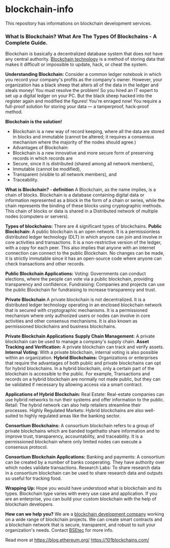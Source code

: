 # blockchain-info
This repository has informations on blockchain development services.
### What Is Blockchain? What Are The Types Of Blockchains - A Complete Guide.
Blockchain is basically a decentralized database system that does not have any central authority. [Blockchain technology](https://www.bsetec.com/blockchain-development-company) is a method of storing data that makes it difficult or impossible to update, hack, or cheat the system. 

**Understanding Blockchain:**
Consider a common ledger notebook in which you record your company's profits as the company's owner. However, your organization has a black sheep that alters all of the data in the ledger and steals money! You must resolve the problem! So you hired an IT expert to set up a digital ledger on your PC. But the black sheep hacked into the register again and modified the figures! You're enraged now! You require a full-proof solution for storing your data — a tamperproof, hack-proof method.

**Blockchain is the solution!**

- Blockchain is a new way of record keeping, where all the data are stored in blocks and immutable (cannot be altered; it requires a consensus mechanism where the majority of the nodes should agree.) 
- Advantages of Blockchain:
- Blockchain is a new innovative and more secure form of preserving records in which records are 
- Secure, since it is distributed (shared among all network members), 
- Immutable (cannot be modified), 
- Transparent (visible to all network members), and 
- Traceability.

**What is Blockchain? - definition**
A Blockchain, as the name implies, is a chain of blocks. Blockchain is a database containing digital data or information represented as a block in the form of a chain or series, while the chain represents the binding of these blocks using cryptographic methods. This chain of blocks or data is shared in a Distributed network of multiple nodes (computers or servers).

**Types of blockchains:**
There are 4 significant types of blockchains.
**Public Blockchain:** 
A public blockchain is an open network. It is a permissionless distributed ledger technology (DLT) in which anyone can join and involve in core activities and transactions. It is a non-restrictive version of the ledger, with a copy for each peer. This also implies that anyone with an internet connection can connect to the public Blockchain. No changes can be made, it is strictly immutable since it has an open-source code where anyone can check transactions and other records.

**Public Blockchain Applications:**
Voting: Governments can conduct elections, where the people can vote via a public blockchain, providing transparency and confidence.
Fundraising: Companies and projects can use the public Blockchain for fundraising to increase transparency and trust.

**Private Blockchain**
A private blockchain is not decentralized. It is a distributed ledger technology operating in an enclosed blockchain network that is secured with cryptographic mechanisms. It is a permissioned mechanism where only authorized users or nodes can involve in core activities and other consensus mechanisms. It is also known as permissioned blockchains and business blockchains.

**Private Blockchain Applications**
**Supply Chain Management:** A private blockchain can be used to manage a company's supply chain.
**Asset Tracking and Verification:** A private blockchain can track and verify assets.
**Internal Voting:** With a private blockchain, internal voting is also possible within an organization.
**Hybrid Blockchains:** Organizations or enterprises that require the advantages of both public and private blockchains can opt for hybrid blockchains. In a hybrid blockchain, only a certain part of the blockchain is accessible to the public. For example, Transactions and records on a hybrid blockchain are normally not made public, but they can be validated if necessary by allowing access via a smart contract.

**Applications of Hybrid Blockchain:** 
Real Estate: Real-estate companies can use hybrid networks to run their systems and offer information to the public.
Retail: The hybrid network can also help retailers streamline their processes.
Highly Regulated Markets: Hybrid blockchains are also well-suited to highly regulated areas like the banking sector.

**Consortium Blockchains:** A consortium blockchain refers to a group of private blockchains which are banded togethatto share information and to improve trust, transparency, accountability, and traceability. It is a permissioned blockchain where only limited nodes can execute a consensus protocol.
	
**Consortium Blockchain Applications:**
Banking and payments: A consortium can be created by a number of banks cooperating. They have authority over which nodes validate transactions.
Research Labs: To share research data in a consortium blockchain can be used to share research data and outputs so useful for tracking food.

**Wrapping Up:**
Hope you would have understood what is blockchain and its types. Blockchain type varies with every use case and application. If you are an enterprise, you can build your custom blockchain with the help of blockchain developers.

**How can we help you?**
We are a [blockchain development company](https://www.bsetec.com/blockchain-development-company) working on a wide range of blockchain projects. We can create smart contracts and a blockchain network that is secure, transparent, and robust to suit your organization's needs. Contact [BSEtec](https://www.bsetec.com/) for more info.

Read more at
https://blog.ethereum.org/
https://101blockchains.com/
